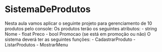 # SistemaDeProdutos
Nesta aula vamos aplicar o seguinte projeto para gerenciamento de 10 produtos pelo console:  Os produtos terão os seguintes atributos:  - string Nome - float Preco - bool Promocao (se está em promoção ou não)  O sistema deverá ter as seguintes funções:  - CadastrarProduto - ListarProdutos - MostrarMenu
